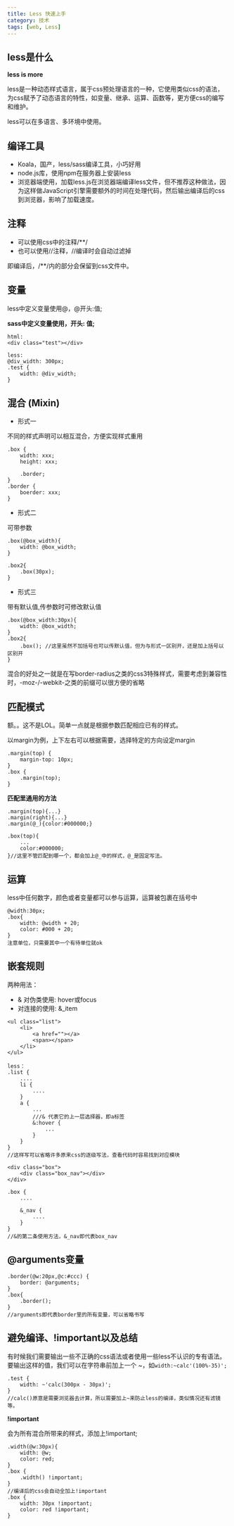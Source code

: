 ```yaml
---
title: Less 快速上手
category: 技术
tags: [web, Less]
---
```


## less是什么

**less is more**

less是一种动态样式语言，属于css预处理语言的一种，它使用类似css的语法，为css赋予了动态语言的特性，如变量、继承、运算、函数等，更方便css的编写和维护。

less可以在多语言、多环境中使用。

## 编译工具

- Koala，国产，less/sass编译工具，小巧好用
- node.js库，使用npm在服务器上安装less
- 浏览器端使用，加载less.js在浏览器端编译less文件，但不推荐这种做法，因为这样做JavaScript引擎需要额外的时间在处理代码，然后输出编译后的css到浏览器，影响了加载速度。

## 注释

- 可以使用css中的注释/**/
- 也可以使用//注释，//编译时会自动过滤掉

即编译后，/**/内的部分会保留到css文件中。

## 变量

less中定义变量使用@，@开头:值;

**sass中定义变量使用$，$开头: 值;**

```
html:
<div class="test"></div>

less:
@div_width: 300px;
.test {
    width: @div_width;
}
```

## 混合 (Mixin)

- 形式一

不同的样式声明可以相互混合，方便实现样式重用

```
.box {
    width: xxx;
    height: xxx;

    .border;
}
.border {
    boerder: xxx;
}
```

- 形式二

可带参数

```
.box(@box_width){
    width: @box_width;
}

.box2{
    .box(30px);
}
```

- 形式三

带有默认值,传参数时可修改默认值

```
.box(@box_width:30px){
    width: @box_width;
}
.box2{
    .box(); //这里虽然不加括号也可以传默认值，但为与形式一区别开，还是加上括号以区别开
}
```

混合的好处之一就是在写border-radius之类的css3特殊样式，需要考虑到兼容性时，-moz-/-webkit-之类的前缀可以很方便的省略

## 匹配模式

额。。这不是LOL。简单一点就是根据参数匹配相应已有的样式。

以margin为例，上下左右可以根据需要，选择特定的方向设定margin

```
.margin(top) {
    margin-top: 10px;
}
.box {
    .margin(top);
}
```

**匹配里通用的方法**

```
.margin(top){...}
.margin(right){...}
.margin(@_){color:#000000;}

.box(top){
    ...
    color:#000000;
}//这里不管匹配到哪一个，都会加上@_中的样式，@_是固定写法。
```

## 运算

less中任何数字，颜色或者变量都可以参与运算，运算被包裹在括号中

```
@width:30px;
.box{
    width: @width + 20;
    color: #000 + 20;
}
注意单位，只需要其中一个有待单位就ok
```

## 嵌套规则

两种用法：

- & 对伪类使用: hover或focus
- 对连接的使用: &_item

```
<ul class="list">
    <li>
        <a href=""></a>
        <span></span>
    </li>
</ul>

less：
.list {
    ....
    li {
        ....
    }
    a {
        ...
        ///& 代表它的上一层选择器，即a标签
        &:hover {
            ...
        }
    }
}
//这样写可以省略许多原来css的逐级写法，查看代码时容易找到对应模块
```

```
<div class="box">
    <div class="box_nav"></div>
</div>

.box {
    ....

	&_nav {
        ....
    }
}
//&的第二条使用方法，&_nav即代表box_nav
```

## @arguments变量

```
.border(@w:20px,@c:#ccc) {
    border: @arguments;
}
.box{
    .border();
}
//arguments即代表border里的所有变量，可以省略书写
```

## 避免编译、!important以及总结

有时候我们需要输出一些不正确的css语法或者使用一些less不认识的专有语法。
要输出这样的值，我们可以在字符串前加上一个 ~，如`width:~calc'(100%-35)';`

```
.test {
    width: ~'calc(300px - 30px)';
}
//calc()原意是需要浏览器去计算，所以需要加上~来防止less的编译，类似情况还有滤镜等。
```

**!important**

会为所有混合所带来的样式，添加上!important;

```
.width(@w:30px){
    width: @w;
    color: red;
}
.box {
    .width() !important;
}
//编译后的css会自动全加上!important
.box {
    width: 30px !important;
    color: red !important;
}
```
